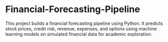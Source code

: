 # Financial-Forecasting-Pipeline
This project builds a financial forecasting pipeline using Python. It predicts stock prices, credit risk, revenue, expenses, and options using machine learning models on simulated financial data for academic exploration.
